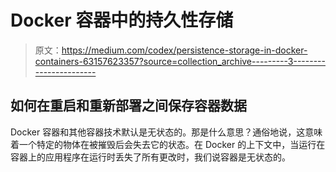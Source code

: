 # Docker 容器中的持久性存储

> 原文：<https://medium.com/codex/persistence-storage-in-docker-containers-63157623357?source=collection_archive---------3----------------------->

## 如何在重启和重新部署之间保存容器数据

Docker 容器和其他容器技术默认是无状态的。那是什么意思？通俗地说，这意味着一个特定的物体在被摧毁后会失去它的状态。在 Docker 的上下文中，当运行在容器上的应用程序在运行时丢失了所有更改时，我们说容器是无状态的。